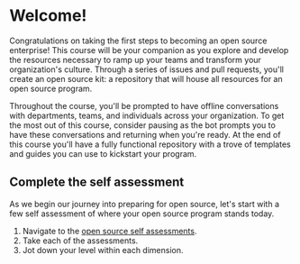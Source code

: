 # Welcome! 

Congratulations on taking the first steps to becoming an open source enterprise! This course will be your companion as you explore and develop the resources necessary to ramp up your teams and transform your organization's culture. Through a series of issues and pull requests, you'll create an open source kit: a repository that will house all resources for an open source program.

Throughout the course, you'll be prompted to have offline conversations with departments, teams, and individuals across your organization. To get the most out of this course, consider pausing as the bot prompts you to have these conversations and returning when you're ready. At the end of this course you'll have a fully functional repository with a trove of templates and guides you can use to kickstart your program.

## Complete the self assessment

As we begin our journey into preparing for open source, let's start with a few self assessment of where your open source program stands today.
1. Navigate to the [open source self assessments](https://githubtraining.github.io/oss-assessment/).
1. Take each of the assessments.
1. Jot down your level within each dimension.

